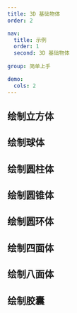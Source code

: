 ```yaml
---
title: 3D 基础物体
order: 2

nav:
  title: 示例
  order: 1
  second: 3D 基础物体
  
group: 简单上手

demo:
  cols: 2
---
```


## 绘制立方体

<code src="./BoxGeometry/index.tsx" compact="true"></code>

## 绘制球体

<code src="./SphereGeometry/index.tsx" compact="true"></code>

## 绘制圆柱体

<code src="./CylinderGeometry/index.tsx" compact="true"></code>

## 绘制圆锥体

<code src="./ConeGeometry/index.tsx" compact="true"></code>

## 绘制圆环体

<code src="./TorusGeometry/index.tsx" compact="true"></code>

## 绘制四面体

<code src="./TetrahedronGeometry/index.tsx" compact="true"></code>

## 绘制八面体

<code src="./OctahedronGeometry/index.tsx" compact="true"></code>

## 绘制胶囊

<code src="./CapsuleGeometry/index.tsx" compact="true"></code>
